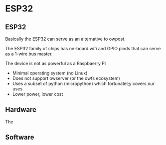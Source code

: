 # ESP32


## ESP32

Basically the ESP32 can serve as an alternative to owpost.

The ESP32 family of chips has on-board wifi and GPIO pinds that can serve as a 1-wire bus master.

The device is not as powerful as a Raspbaerry Pi

* Minimal operating system (no Linux)
* Does not support owserver (or the owfs ecosystem)
* Uses a subset of python (micropython) which fortunatel;y covers our uses
* Lower power, lower cost

## Hardware

The 


## Software

